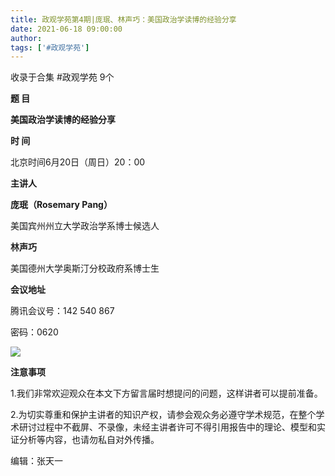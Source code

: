 ```yaml
---
title: 政观学苑第4期|​庞珉、林声巧：美国政治学读博的经验分享
date: 2021-06-18 09:00:00
author: 
tags: ['#政观学苑']
---
```



收录于合集 #政观学苑 9个

**题 目**

 **美国政治学读博的经验分享**  

 **时 间**

北京时间6月20日（周日）20：00

 **主讲人**

 **庞珉（Rosemary Pang）**

美国宾州州立大学政治学系博士候选人

  

 **林声巧**

美国德州大学奥斯汀分校政府系博士生  

  

 **会议地址**

腾讯会议号：142 540 867

密码：0620

![](/images/100/2.jpeg)

  

 **注意事项**

1.我们非常欢迎观众在本文下方留言届时想提问的问题，这样讲者可以提前准备。

  

2.为切实尊重和保护主讲者的知识产权，请参会观众务必遵守学术规范，在整个学术研讨过程中不截屏、不录像，未经主讲者许可不得引用报告中的理论、模型和实证分析等内容，也请勿私自对外传播。

编辑：张天一

  

